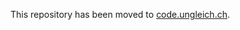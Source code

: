 This repository has been moved to [code.ungleich.ch](https://code.ungleich.ch/ungleich-public/__ungleich_nginx_app_proxy).
